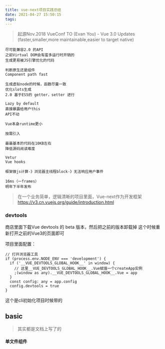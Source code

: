 ```yaml
---
title: vue-next项目实践总结
date: 2021-04-27 15:50:15
tags:
---
```

> 起源Nov.2018 VueConf TO (Evan You) - Vue 3.0 Updates (faster,smaller,more maintainable,easier to target native)
```
尽可能兼容2.0 的API
之前Virtual DOM会有蛮多运行时开销的
生成更易被JS引擎优化的代码

判断原生还是组件
Component path fast

生成虚拟node的时候，函数尽量一致
优化slots生成
2.0 基于ES5的 getter，setter 进行 

Lazy by default
直接暴露给用户this 
API不动

Vue本身runtime更小

按需引入

最最基本的代码在10KB左右
降低源码阅读难度

Vetur
Vue hooks

框架做js计算-》浏览器主线程block-》无法响应用户事件

16ms（一frames）
明年下半年发布
```

> 在一个业务简单，逻辑清晰的项目里面，Vue-next作为开发框架
https://v3.cn.vuejs.org/guide/introduction.html

### devtools
商店里面下载Vue devtools 的 beta 版本，然后把之前的版本卸载掉
这个时候重新打开之前的Vue3的页面即可

项目里面配置：
```
// 打开浏览器工具
if (process.env.NODE_ENV === 'development') {
  if ('__VUE_DEVTOOLS_GLOBAL_HOOK__' in window) {
    // 这里__VUE_DEVTOOLS_GLOBAL_HOOK__.Vue赋值一个createApp实例
    ;(window as any).__VUE_DEVTOOLS_GLOBAL_HOOK__.Vue = app
  }
  const config: any = app.config
  config.devtools = true
}
```
这个是cli初始化项目时候带的

## basic
> 其实都是文档上写了的
#### 单文件组件<script setup>
- 普通的 <script> 只在组件被首次引入的时候执行一次
- <script setup> 中的代码会在每次组件实例被创建的时候执行
- 顶层的绑定会被暴露给模版

v3
1-7 12 14


## 其他
- 字体问题
- https://www.zhangxinxu.com/wordpress/2018/02/js-detect-suppot-font-family/
- 检测系统是否带目标字体，如果不带，引导用户安装